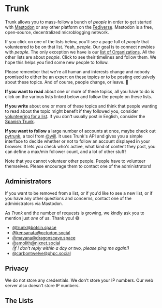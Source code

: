 # Trunk

Trunk allows you to mass-follow a bunch of *people* in order to get
started with [Mastodon](https://joinmastodon.org/) or any other
platform on the [Fediverse](https://en.wikipedia.org/wiki/Fediverse).
Mastodon is a free, open-source, decentralized microblogging network.

If you click on one of the lists below, you'll see a page full of
*people* that volunteered to be on that list. Yeah, *people*. Our
goal is to connect newbies with *people*. The only exception we have
is our [list of Organizations](https://communitywiki.org/trunk/grab/Organisations).
All the other lists are about
*people*. Click to see their timelines and follow them. We hope this
helps you find some new people to follow.

Please remember that we're all
human and interests change and nobody promised to either be an expert on
these topics or to be posting exclusively about these topics. And of
course, people change, or leave. 🙂

**If you want to read** about one or more of these topics, all you
have to do is click on the various lists linked below and follow the
people on these lists.

**If you write** about one or more of these topics and think that
people wanting to read about the topic might benefit if they followed
you, consider [volunteering for a list](/trunk/request). If you don't
usually post in English, consider the
[Spanish Trunk](https://trunkesp.chilemasto.casa/).

**If you want to follow** a large number of accounts at once, maybe check out [pytrunk](https://github.com/lots-of-things/pytrunk), a tool from [@will](https://fosstodon.org/@bonkerfield). It uses Trunk's API and gives you a simple interface to decide whether or not to follow an account displayed in your browser. It lets you check who's active, what kind of content they post, you can define a max/min follower count, and a lot of other stuff!

Note that you cannot volunteer other people. People have to volunteer
themselves. Please encourage them to contact one of the
administrators!

## Administrators

If you want to be removed from a list, or if you'd like to see a new
list, or if you have any other questions and concerns, contact one of
the administrators via Mastodon.

As *Trunk* and the number of requests is growing, we kindly
ask you to mention just *one* of us. Thank you! 😅

- [@trunk@botsin.space](https://botsin.space/@trunk)
- [@kensanata@octodon.social](https://octodon.social/@kensanata)
- [@mayana@dragonscave.space](https://dragonscave.space/@mayana)
- [@amolith@nixnet.social](https://nixnet.social/amolith)  
  *(if I don't reply within a day or two, please ping me again!)*
- [@carbontwelve@phpc.social](https://phpc.social/@carbontwelve)

## Privacy

We do not store any credentials. We don't store your IP numbers.
Our web server also doesn't store IP numbers.

## The Lists
